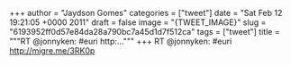 
+++
author = "Jaydson Gomes"
categories = ["tweet"]
date = "Sat Feb 12 19:21:05 +0000 2011"
draft = false
image = "{TWEET_IMAGE}"
slug = "6193952ff0d57e84da28a790bc7a45d1d7f512ca"
tags = ["tweet"]
title = """RT @jonnyken: #euri http:..."""
+++
RT @jonnyken: #euri http://migre.me/3RK0p
